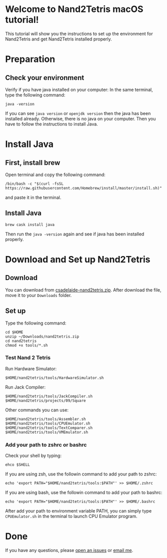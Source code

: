 
# Welcome to Nand2Tetris macOS tutorial!

This tutorial will show you the instructions to set up the environment for Nand2Tetris and get Nand2Tetris installed properly.

# Preparation 

## Check your environment
Verify if you have java installed on your computer:
In the same terminal, type the following command:
```
java -version
```
If you can see `java version` or `openjdk version` then the java has been installed already. Otherwise, there is no java on your computer. Then you have to follow the instructions to install Java.

# Install Java 
## First, install brew
Open terminal and copy the following command:
```
/bin/bash -c "$(curl -fsSL https://raw.githubusercontent.com/Homebrew/install/master/install.sh)"
```
and paste it in the terminal.
## Install Java 
```
brew cask install java
```
Then run the `java -version` again and see if java has been installed properly.
# Download and Set up Nand2Tetris
## Download
You can download from [csadelaide-nand2tetris.zip](https://raw.githubusercontent.com/wxw-matt/nand2tetris-macos/master/csadelaide-nand2tetris.zip). After download the file, move it to your `Downloads` folder.
## Set up 
Type the following command: 
```
cd $HOME
unzip ~/Downloads/nand2tetris.zip
cd nand2tetris
chmod +x tools/*.sh
```
### Test Nand 2 Tetris
Run Hardware Simulator:
```
$HOME/nand2tetris/tools/HardwareSimulator.sh
```

Run Jack Compiler:
```
$HOME/nand2tetris/tools/JackCompiler.sh $HOME/nand2tetris/projects/09/Square
```
Other commands you can use:
```
$HOME/nand2tetris/tools/Assembler.sh
$HOME/nand2tetris/tools/CPUEmulator.sh
$HOME/nand2tetris/tools/TextComparer.sh
$HOME/nand2tetris/tools/VMEmulator.sh
```

### Add your path to zshrc or bashrc
Check your shell by typing:
```
ehco $SHELL
```
If you are using zsh, use the followin command to add your path to zshrc:
```
echo 'export PATH="$HOME/nand2tetris/tools:$PATH"' >> $HOME/.zshrc
```
If you are using bash, use the followin command to add your path to bashrc:
```
echo 'export PATH="$HOME/nand2tetris/tools:$PATH"' >> $HOME/.bashrc
```

After add your path to environment variable PATH, you can simply type `CPUEmulator.sh` in the terminal to launch CPU Emulator program.
# Done
If you have any questions, please [open an issues](https://github.com/wxw-matt/nand2tetris-macos/issues) or [email me](mailto:matt.wxw.adelaide@gmail.com).
